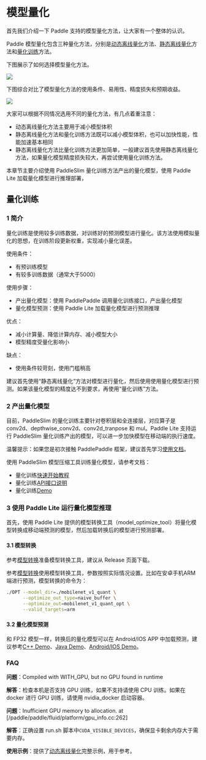 # 模型量化

首先我们介绍一下 Paddle 支持的模型量化方法，让大家有一个整体的认识。

Paddle 模型量化包含三种量化方法，分别是[动态离线量化](./quant/quant_post_dynamic)方法、[静态离线量化](./quant/quant_post_static)方法和[量化训练](https://paddleslim.readthedocs.io/zh_CN/latest/quick_start/index.htm)方法。

下图展示了如何选择模型量化方法。

![](https://user-images.githubusercontent.com/52520497/95644539-e7f23500-0ae9-11eb-80a8-596cfb285e17.png)

下图综合对比了模型量化方法的使用条件、易用性、精度损失和预期收益。

![](https://user-images.githubusercontent.com/52520497/118938675-7b91bb00-b981-11eb-9666-706d3828f216.png)


大家可以根据不同情况选用不同的量化方法，有几点着重注意：
* 动态离线量化方法主要用于减小模型体积
* 静态离线量化方法和量化训练方法既可以减小模型体积，也可以加快性能，性能加速基本相同
* 静态离线量化方法比量化训练方法更加简单，一般建议首先使用静态离线量化方法，如果量化模型精度损失较大，再尝试使用量化训练方法。

本章节主要介绍使用 PaddleSlim 量化训练方法产出的量化模型，使用 Paddle Lite 加载量化模型进行推理部署，

## 量化训练

### 1 简介

量化训练是使用较多训练数据，对训练好的预测模型进行量化。该方法使用模拟量化的思想，在训练阶段更新权重，实现减小量化误差。

使用条件：
* 有预训练模型
* 有较多训练数据（通常大于5000）

使用步骤：
* 产出量化模型：使用 PaddlePaddle 调用量化训练接口，产出量化模型
* 量化模型预测：使用 Paddle Lite 加载量化模型进行预测推理

优点：
* 减小计算量、降低计算内存、减小模型大小
* 模型精度受量化影响小

缺点：
* 使用条件较苛刻，使用门槛稍高

建议首先使用“静态离线量化”方法对模型进行量化，然后使用使用量化模型进行预测。如果该量化模型的精度达不到要求，再使用“量化训练”方法。

### 2 产出量化模型

目前，PaddleSlim 的量化训练主要针对卷积层和全连接层，对应算子是 conv2d、depthwise_conv2d、conv2d_tranpose 和 mul。Paddle Lite 支持运行 PaddleSlim 量化训练产出的模型，可以进一步加快模型在移动端的执行速度。

温馨提示：如果您是初次接触 PaddlePaddle 框架，建议首先学习[使用文档](https://www.paddlepaddle.org.cn/documentation/docs/zh/beginners_guide/index_cn.html)。

使用 PaddleSlim 模型压缩工具训练量化模型，请参考文档：
* 量化训练[快速开始教程](https://paddleslim.readthedocs.io/zh_CN/latest/quick_start/index.html)
* 量化训练[API接口说明](https://paddleslim.readthedocs.io/zh_CN/latest/api_cn/index.html)
* 量化训练[Demo](https://github.com/PaddlePaddle/PaddleSlim/tree/develop/demo/quant)


### 3 使用 Paddle Lite 运行量化模型推理

首先，使用 Paddle Lite 提供的模型转换工具（model_optimize_tool）将量化模型转换成移动端预测的模型，然后加载转换后的模型进行预测部署。

#### 3.1 模型转换

参考[模型转换](../user_guides/model_optimize_tool)准备模型转换工具，建议从 Release 页面下载。

参考[模型转换](../user_guides/model_optimize_tool)使用模型转换工具，参数按照实际情况设置。比如在安卓手机ARM端进行预测，模型转换的命令为：
```bash
./OPT --model_dir=./mobilenet_v1_quant \
      --optimize_out_type=naive_buffer \
      --optimize_out=mobilenet_v1_quant_opt \
      --valid_targets=arm
```

#### 3.2 量化模型预测

和 FP32 模型一样，转换后的量化模型可以在 Android/IOS APP 中加载预测，建议参考[C++ Demo](./cpp_demo)、[Java Demo](./java_demo)、[Android/IOS Demo](../demo_guides/android_app_demo)。


### FAQ

**问题**：Compiled with WITH_GPU, but no GPU found in runtime

**解答**：检查本机是否支持 GPU 训练，如果不支持请使用 CPU 训练。如果在 docker 进行 GPU 训练，请使用 nvidia_docker 启动容器。

**问题**：Inufficient GPU memory to allocation. at [/paddle/paddle/fluid/platform/gpu_info.cc:262]
  
**解答**：正确设置 run.sh 脚本中`CUDA_VISIBLE_DEVICES`，确保显卡剩余内存大于需要内存。

**使用示例**：提供了[动态离线量化](./quant/quant_post_dynamic_demo)完整示例，用于参考。
